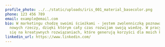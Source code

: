 ```yaml
---
profile_photo: ../../static/uploads/iris_001_material_basecolor.png
phone: 123 456 789
email: example@email.com
bio: W marketingu chodzę swoimi ścieżkami - jestem zwolenniczką poznawania
  nowych rzeczy, dzięki którym cały czas rozwijam swoją wiedzę. W pracy skupiam
  się na kreatywnych rozwiązaniach, które generują korzyści dla moich klientów.
linkedin_url: https://www.linkedin.com/
---
```

